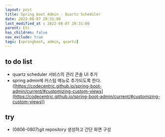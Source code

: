```yaml
---
layout: post
title: Spring boot Admin - Quartz Scheduler
date: 2022-08-07 20:31:00
last_modified_at : 2022-08-07 20:31:00
parent: Etc
has_children: false
nav_exclude: true
tags: [springboot, admin, quartz]
---
```


## to do list
- quartz scheduler 서비스의 관리 콘솔 UI 추가
- spring admin에 커스텀 메뉴로 추가되도록 한다. ([https://codecentric.github.io/spring-boot-admin/current/#customizing-custom-views](https://codecentric.github.io/spring-boot-admin/current/#customizing-custom-views))

## try 
- (0806-0807)git repository 생성하고 간단 화면 구성
